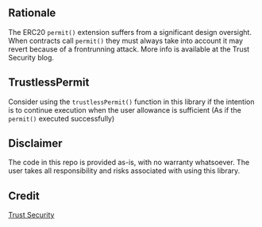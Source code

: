## Rationale
The ERC20 `permit()` extension suffers from a significant design oversight. When contracts call `permit()` they must always take into account it may revert because of a frontrunning attack. More info is available at the Trust Security blog. 

## TrustlessPermit
Consider using the `trustlessPermit()` function in this library if the intention is to continue execution when the user allowance is sufficient (As if the `permit()` executed successfully)

## Disclaimer
The code in this repo is provided as-is, with no warranty whatsoever. The user takes all responsibility and risks associated with using this library.

## Credit
[Trust Security](https://trust-security.xyz/)
